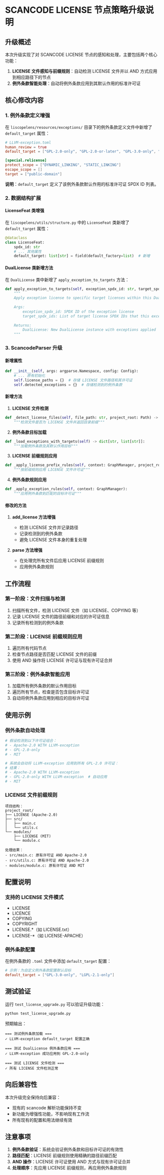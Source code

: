# SCANCODE LICENSE 节点策略升级说明

## 升级概述

本次升级实现了对 SCANCODE LICENSE 节点的感知和处理，主要包括两个核心功能：

1. **LICENSE 文件感知与前缀规则**：自动检测 LICENSE 文件并以 AND 方式应用到相应路径下的节点
2. **例外条款智能处理**：自动将例外条款应用到其默认作用的标准许可证

## 核心修改内容

### 1. 例外条款定义增强

在 `liscopelens/resources/exceptions/` 目录下的例外条款定义文件中新增了 `default_target` 属性：

```toml
# LLVM-exception.toml
human_review = true
default_target = ["GPL-2.0-only", "GPL-2.0-or-later", "GPL-3.0-only", "GPL-3.0-or-later"]

[special.relicense]
protect_scope = ["DYNAMIC_LINKING", "STATIC_LINKING"]
escape_scope = []
target = ["public-domain"]
```

**说明**：`default_target` 定义了该例外条款默认作用的标准许可证 SPDX ID 列表。

### 2. 数据结构扩展

#### LicenseFeat 类增强
在 `liscopelens/utils/structure.py` 中的 `LicenseFeat` 类新增了 `default_target` 属性：

```python
@dataclass
class LicenseFeat:
    spdx_id: str
    # ... 其他属性
    default_target: list[str] = field(default_factory=list)  # 新增
```

#### DualLicense 类新增方法
在 `DualLicense` 类中新增了 `apply_exception_to_targets` 方法：

```python
def apply_exception_to_targets(self, exception_spdx_id: str, target_spdx_ids: list[str]) -> "DualLicense":
    """
    Apply exception license to specific target licenses within this DualLicense.
    
    Args:
        exception_spdx_id: SPDX ID of the exception license
        target_spdx_ids: List of target license SPDX IDs that this exception should apply to
        
    Returns:
        DualLicense: New DualLicense instance with exceptions applied
    """
```

### 3. ScancodeParser 升级

#### 新增属性
```python
def __init__(self, args: argparse.Namespace, config: Config):
    # ... 原有初始化
    self.license_paths = {}  # 存储 LICENSE 文件路径和其许可证
    self.detected_exceptions = {}  # 存储检测到的例外条款
```

#### 新增方法

1. **LICENSE 文件检测**
```python
def _detect_license_files(self, file_path: str, project_root: Path) -> Optional[str]:
    """检测文件是否为 LICENSE 文件并返回目录前缀"""
```

2. **例外条款目标加载**
```python
def _load_exceptions_with_targets(self) -> dict[str, list[str]]:
    """加载例外条款及其默认作用目标"""
```

3. **LICENSE 前缀规则应用**
```python
def _apply_license_prefix_rules(self, context: GraphManager, project_root: Path):
    """按前缀规则应用 LICENSE 文件许可证"""
```

4. **例外条款规则应用**
```python
def _apply_exception_rules(self, context: GraphManager):
    """应用例外条款到匹配的目标许可证"""
```

#### 修改的方法

1. **add_license 方法增强**
   - 检测 LICENSE 文件并记录路径
   - 记录检测到的例外条款
   - 避免 LICENSE 文件本身的重复处理

2. **parse 方法增强**
   - 在处理完所有文件后应用 LICENSE 前缀规则
   - 应用例外条款规则

## 工作流程

### 第一阶段：文件扫描与检测
1. 扫描所有文件，检测 LICENSE 文件（如 LICENSE、COPYING 等）
2. 记录 LICENSE 文件的路径前缀和对应的许可证信息
3. 记录所有检测到的例外条款

### 第二阶段：LICENSE 前缀规则应用
1. 遍历所有代码节点
2. 检查节点路径是否匹配 LICENSE 文件的前缀
3. 使用 AND 操作将 LICENSE 许可证与现有许可证合并

### 第三阶段：例外条款智能应用
1. 加载所有例外条款的默认作用目标
2. 遍历所有节点，检查是否包含目标许可证
3. 自动将例外条款应用到相应的目标许可证

## 使用示例

### 例外条款自动处理
```python
# 假设检测到以下许可证组合：
# - Apache-2.0 WITH LLVM-exception
# - GPL-2.0-only
# - MIT

# 系统会自动将 LLVM-exception 应用到所有 GPL-2.0 许可证：
# 结果：
# - Apache-2.0 WITH LLVM-exception  
# - GPL-2.0-only WITH LLVM-exception  # 自动应用
# - MIT
```

### LICENSE 文件前缀规则
```
项目结构：
project_root/
├── LICENSE (Apache-2.0)
├── src/
│   ├── main.c
│   └── utils.c
└── modules/
    ├── LICENSE (MIT)
    └── module.c

处理结果：
- src/main.c: 原有许可证 AND Apache-2.0
- src/utils.c: 原有许可证 AND Apache-2.0  
- modules/module.c: 原有许可证 AND MIT
```

## 配置说明

### 支持的 LICENSE 文件模式
- LICENSE
- LICENCE  
- COPYING
- COPYRIGHT
- LICENSE.*（如 LICENSE.txt）
- LICENSE-*（如 LICENSE-APACHE）

### 例外条款配置
在例外条款的 `.toml` 文件中添加 `default_target` 配置：

```toml
# 示例：为自定义例外条款配置默认目标
default_target = ["GPL-3.0-only", "LGPL-2.1-only"]
```

## 测试验证

运行 `test_license_upgrade.py` 可以验证升级功能：

```bash
python test_license_upgrade.py
```

预期输出：
```
=== 测试例外条款加载 ===
✓ LLVM-exception default_target 配置正确

=== 测试 DualLicense 例外条款应用 ===
✓ LLVM-exception 成功应用到 GPL-2.0-only

=== 测试 LICENSE 文件检测 ===
✓ 所有 LICENSE 文件检测正常
```

## 向后兼容性

本次升级完全保持向后兼容：
- 现有的 scancode 解析功能保持不变
- 新功能为增强性功能，不影响现有工作流
- 所有现有的配置和用法继续有效

## 注意事项

1. **例外条款验证**：系统会验证例外条款和目标许可证的有效性
2. **路径匹配**：LICENSE 前缀规则使用精确的路径前缀匹配
3. **AND 操作**：LICENSE 许可证使用 AND 方式与现有许可证合并
4. **处理顺序**：先应用 LICENSE 前缀规则，再应用例外条款规则